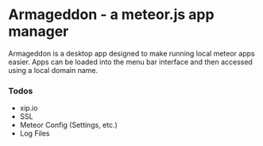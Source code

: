 # Armageddon - a meteor.js app manager

Armageddon is a desktop app designed to make running local meteor apps easier.
Apps can be loaded into the menu bar interface and then accessed using a local domain name.

### Todos

* xip.io
* SSL
* Meteor Config (Settings, etc.)
* Log Files
